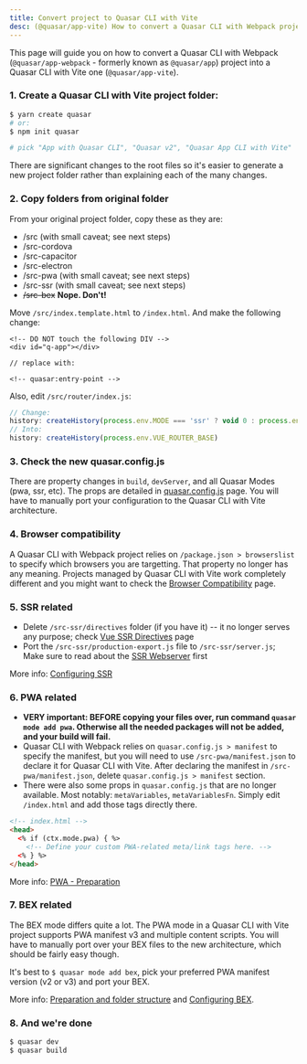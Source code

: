 ```yaml
---
title: Convert project to Quasar CLI with Vite
desc: (@quasar/app-vite) How to convert a Quasar CLI with Webpack project to a Quasar CLI with Vite one.
---
```


This page will guide you on how to convert a Quasar CLI with Webpack (`@quasar/app-webpack` - formerly known as `@quasar/app`) project into a Quasar CLI with Vite one (`@quasar/app-vite`).

### 1. Create a Quasar CLI with Vite project folder:

```bash
$ yarn create quasar
# or:
$ npm init quasar

# pick "App with Quasar CLI", "Quasar v2", "Quasar App CLI with Vite"
```

There are significant changes to the root files so it's easier to generate a new project folder rather than explaining each of the many changes.

### 2. Copy folders from original folder

From your original project folder, copy these as they are:
  * /src (with small caveat; see next steps)
  * /src-cordova
  * /src-capacitor
  * /src-electron
  * /src-pwa (with small caveat; see next steps)
  * /src-ssr (with small caveat; see next steps)
  * ~~/src-bex~~ **Nope. Don't!**

Move `/src/index.template.html` to `/index.html`. And make the following change:

```
<!-- DO NOT touch the following DIV -->
<div id="q-app"></div>

// replace with:

<!-- quasar:entry-point -->
```

Also, edit `/src/router/index.js`:

```js
// Change:
history: createHistory(process.env.MODE === 'ssr' ? void 0 : process.env.VUE_ROUTER_BASE)
// Into:
history: createHistory(process.env.VUE_ROUTER_BASE)
```

### 3. Check the new quasar.config.js

There are property changes in `build`, `devServer`, and all Quasar Modes (pwa, ssr, etc). The props are detailed in [quasar.config.js](/quasar-cli-vite/quasar-config-js) page. You will have to manually port your configuration to the Quasar CLI with Vite architecture.

### 4. Browser compatibility

A Quasar CLI with Webpack project relies on `/package.json > browserslist` to specify which browsers you are targetting. That property no longer has any meaning. Projects managed by Quasar CLI with Vite work completely different and you might want to check the [Browser Compatibility](/quasar-cli-vite/browser-compatibility) page.

### 5. SSR related

* Delete `/src-ssr/directives` folder (if you have it) -- it no longer serves any purpose; check [Vue SSR Directives](/quasar-cli-vite/developing-ssr/vue-ssr-directives) page
* Port the `/src-ssr/production-export.js` file to `/src-ssr/server.js`; Make sure to read about the [SSR Webserver](/quasar-cli-vite/developing-ssr/ssr-webserver) first

More info: [Configuring SSR](/quasar-cli-vite/developing-ssr/configuring-ssr)

### 6. PWA related
* **VERY important: BEFORE copying your files over, run command `quasar mode add pwa`. Otherwise all the needed packages will not be added, and your build will fail.**
* Quasar CLI with Webpack relies on `quasar.config.js > manifest` to specify the manifest, but you will need to use `/src-pwa/manifest.json` to declare it for Quasar CLI with Vite. After declaring the manifest in `/src-pwa/manifest.json`, delete `quasar.config.js > manifest` section.
* There were also some props in `quasar.config.js` that are no longer available. Most notably: `metaVariables`, `metaVariablesFn`. Simply edit `/index.html` and add those tags directly there.

```html
<!-- index.html -->
<head>
  <% if (ctx.mode.pwa) { %>
    <!-- Define your custom PWA-related meta/link tags here. -->
  <% } %>
</head>
```

More info: [PWA - Preparation](/quasar-cli-vite/developing-pwa/preparation)

### 7. BEX related

The BEX mode differs quite a lot. The PWA mode in a Quasar CLI with Vite project supports PWA manifest v3 and multiple content scripts. You will have to manually port over your BEX files to the new architecture, which should be fairly easy though.

It's best to `$ quasar mode add bex`, pick your preferred PWA manifest version (v2 or v3) and port your BEX.

More info: [Preparation and folder structure](/quasar-cli-vite/developing-browser-extensions/preparation#2-understand-the-anatomy-of-src-bex) and [Configuring BEX](/quasar-cli-vite/developing-browser-extensions/configuring-bex).

### 8. And we're done

```bash
$ quasar dev
$ quasar build
```
